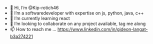 - 👋 Hi, I’m @Kip-rotich46
- 👀 I’m a softwaredeveloper with expertise on js, python, java, c++
- 🌱 I’m currently learning react
- 💞️ I’m looking to collaborate on any project available, tag me along
- 📫 How to reach me ...  https://www.linkedin.com/in/gideon-langat-b3a274221

<!---
Kip-rotich46/Kip-rotich46 is a ✨ special ✨ repository because its `README.md` (this file) appears on your GitHub profile.
You can click the Preview link to take a look at your changes.
--->
